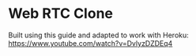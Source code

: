 # Web RTC Clone 
Built using this guide and adapted to work with Heroku:
https://www.youtube.com/watch?v=DvlyzDZDEq4
